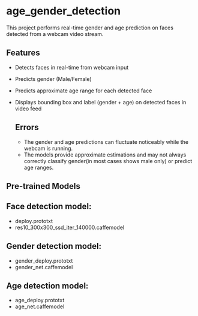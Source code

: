 # age_gender_detection
This project performs real-time gender and age prediction on faces detected from a webcam video stream. 

## Features

- Detects faces in real-time from webcam input
- Predicts gender (Male/Female) 
- Predicts approximate age range for each detected face
- Displays bounding box and label (gender + age) on detected faces in video feed

  ## Errors
  - The gender and age predictions can fluctuate noticeably while the webcam is running.
  - The models provide approximate estimations and may not always correctly classify gender(in most cases shows male only) or predict age ranges. 

## Pre-trained Models

## Face detection model:

- deploy.prototxt
- res10_300x300_ssd_iter_140000.caffemodel

## Gender detection model:

- gender_deploy.prototxt
- gender_net.caffemodel

## Age detection model:

- age_deploy.prototxt
- age_net.caffemodel
